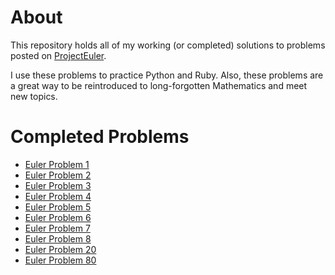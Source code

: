 # About

This repository holds all of my working (or completed) solutions to problems posted on [ProjectEuler](http://projecteuler.net).

I use these problems to practice Python and Ruby.  Also, these problems are a great way to be reintroduced to long-forgotten Mathematics and meet new topics.

# Completed Problems

+ [Euler Problem 1](http://projecteuler.net/problem=1)
+ [Euler Problem 2](http://projecteuler.net/problem=2)
+ [Euler Problem 3](http://projecteuler.net/problem=3)
+ [Euler Problem 4](http://projecteuler.net/problem=4)
+ [Euler Problem 5](http://projecteuler.net/problem=5)
+ [Euler Problem 6](http://projecteuler.net/problem=6)
+ [Euler Problem 7](http://projecteuler.net/problem=7)
+ [Euler Problem 8](http://projecteuler.net/problem=8)
+ [Euler Problem 20](http://projecteuler.net/problem=20)
+ [Euler Problem 80](http://projecteuler.net/problem=80)
